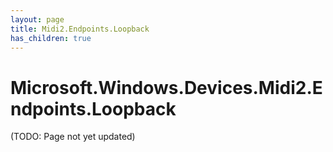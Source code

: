 ```yaml
---
layout: page
title: Midi2.Endpoints.Loopback
has_children: true
---
```


# Microsoft.Windows.Devices.Midi2.Endpoints.Loopback

(TODO: Page not yet updated)